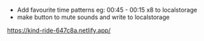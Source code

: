 - Add favourite time patterns eg: 00:45 - 00:15 x8 to localstorage
- make button to mute sounds and write to localstorage

https://kind-ride-647c8a.netlify.app/
